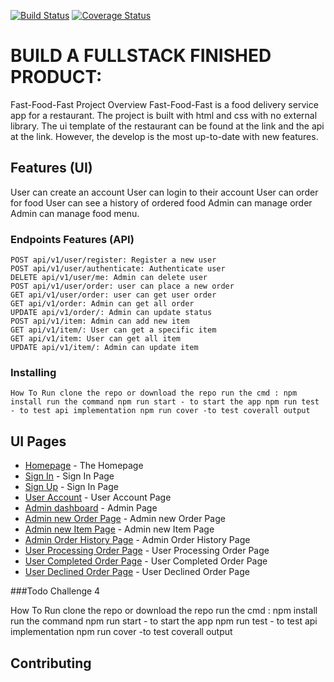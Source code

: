 
[![Build Status](https://travis-ci.org/techneplus/Fast-Food-App.svg?branch=master)](https://travis-ci.org/techneplus/Fast-Food-App) [![Coverage Status](https://coveralls.io/repos/github/techneplus/Fast-Food-App/badge.svg)](https://coveralls.io/github/techneplus/Fast-Food-App)


# BUILD A FULLSTACK FINISHED PRODUCT: 

Fast-Food-Fast Project Overview Fast-Food-Fast is a food delivery service app for a restaurant. The project is built with html and css with no external library. The ui template of the restaurant can be found at the link and the api at the link. However, the develop is the most up-to-date with new features.

## Features (UI) 

User can create an account User can login to their account User can order for food User can see a history of ordered food Admin can manage order Admin can manage food menu.

### Endpoints Features (API) 
```
POST api/v1/user/register: Register a new user
POST api/v1/user/authenticate: Authenticate user 
DELETE api/v1/user/me: Admin can delete user 
POST api/v1/user/order: user can place a new order 
GET api/v1/user/order: user can get user order 
GET api/v1/order: Admin can get all order 
UPDATE api/v1/order/: Admin can update status 
POST api/v1/item: Admin can add new item 
GET api/v1/item/: User can get a specific item 
GET api/v1/item: User can get all item 
UPDATE api/v1/item/: Admin can update item
```
### Installing    
```
How To Run clone the repo or download the repo run the cmd : npm install run the command npm run start - to start the app npm run test - to test api implementation npm run cover -to test coverall output
```

## UI Pages

* [Homepage](https://techneplus.github.io/Fast-Food-App/UI/index.html) - The Homepage
* [Sign In](https://techneplus.github.io/Fast-Food-App/UI/sign-in.html) - Sign In Page
* [Sign Up](https://techneplus.github.io/Fast-Food-App/UI/sign-up.html) - Sign In Page
* [User Account](https://techneplus.github.io/Fast-Food-App/UI/account.html) - User Account Page
* [Admin dashboard](https://techneplus.github.io/Fast-Food-App/UI/dashboard.html) - Admin Page
* [Admin new Order Page](https://techneplus.github.io/Fast-Food-App/UI/admin-new-order.html) - Admin new Order Page
* [Admin new Item Page](https://techneplus.github.io/Fast-Food-App/UI/admin-new-item.html) - Admin new Item Page
* [Admin Order History Page](https://techneplus.github.io/Fast-Food-App/UI/admin-order-history.html) - Admin Order History Page
* [User Processing Order Page](https://techneplus.github.io/Fast-Food-App/UI/processing-order.html) - User Processing Order Page
* [User Completed Order Page](https://techneplus.github.io/Fast-Food-App/UI/completed-order.html) - User Completed Order Page
* [User Declined Order Page](https://techneplus.github.io/Fast-Food-App/UI/declined-order.html) - User Declined Order Page

###Todo Challenge 4

How To Run clone the repo or download the repo run the cmd : npm install run the command npm run start - to start the app npm run test - to test api implementation npm run cover -to test coverall output
## Contributing